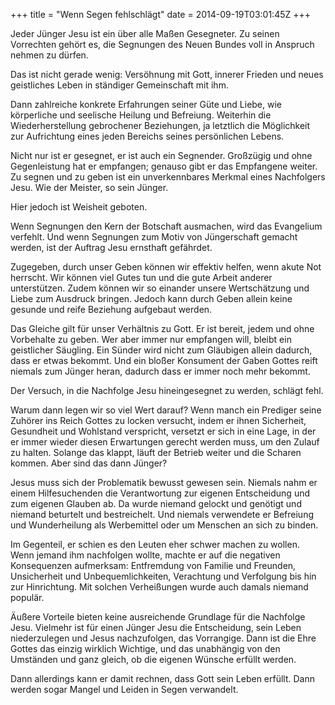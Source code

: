 +++
title = "Wenn Segen fehlschlägt"
date = 2014-09-19T03:01:45Z
+++

Jeder Jünger Jesu ist ein über alle Maßen Gesegneter. Zu seinen Vorrechten gehört es, die Segnungen des Neuen Bundes voll in Anspruch nehmen zu dürfen.

Das ist nicht gerade wenig: Versöhnung mit Gott, innerer Frieden und neues geistliches Leben in ständiger Gemeinschaft mit ihm.

Dann zahlreiche konkrete Erfahrungen seiner Güte und Liebe, wie körperliche und seelische Heilung und Befreiung. Weiterhin die Wiederherstellung gebrochener Beziehungen, ja letztlich die Möglichkeit zur Aufrichtung eines jeden Bereichs seines persönlichen Lebens.

Nicht nur ist er gesegnet, er ist auch ein Segnender. Großzügig und ohne Gegenleistung hat er empfangen; genauso gibt er das Empfangene weiter. Zu segnen und zu geben ist ein unverkennbares Merkmal eines Nachfolgers Jesu. Wie der Meister, so sein Jünger.

Hier jedoch ist Weisheit geboten.

Wenn Segnungen den Kern der Botschaft ausmachen, wird das Evangelium verfehlt. Und wenn Segnungen zum Motiv von Jüngerschaft gemacht werden, ist der Auftrag Jesu ernsthaft gefährdet.

Zugegeben, durch unser Geben können wir effektiv helfen, wenn akute Not herrscht. Wir können viel Gutes tun und die gute Arbeit anderer unterstützen. Zudem können wir so einander unsere Wertschätzung und Liebe zum Ausdruck bringen. Jedoch kann durch Geben allein keine gesunde und reife Beziehung aufgebaut werden.

Das Gleiche gilt für unser Verhältnis zu Gott. Er ist bereit, jedem und ohne Vorbehalte zu geben. Wer aber immer nur empfangen will, bleibt ein geistlicher Säugling. Ein Sünder wird nicht zum Gläubigen allein dadurch, dass er etwas bekommt. Und ein bloßer Konsument der Gaben Gottes reift niemals zum Jünger heran, dadurch dass er immer noch mehr bekommt.

Der Versuch, in die Nachfolge Jesu hineingesegnet zu werden, schlägt fehl.

Warum dann legen wir so viel Wert darauf? Wenn manch ein Prediger seine Zuhörer ins Reich Gottes zu locken versucht, indem er ihnen Sicherheit, Gesundheit und Wohlstand verspricht, versetzt er sich in eine Lage, in der er immer wieder diesen Erwartungen gerecht werden muss, um den Zulauf zu halten. Solange das klappt, läuft der Betrieb weiter und die Scharen kommen. Aber sind das dann Jünger?

Jesus muss sich der Problematik bewusst gewesen sein. Niemals nahm er einem Hilfesuchenden die Verantwortung zur eigenen Entscheidung und zum eigenen Glauben ab. Da wurde niemand gelockt und genötigt und niemand beturtelt und bestreichelt. Und niemals verwendete er Befreiung und Wunderheilung als Werbemittel oder um Menschen an sich zu binden.

Im Gegenteil, er schien es den Leuten eher schwer machen zu wollen. Wenn jemand ihm nachfolgen wollte, machte er auf die negativen Konsequenzen aufmerksam: Entfremdung von Familie und Freunden, Unsicherheit und Unbequemlichkeiten, Verachtung und Verfolgung bis hin zur Hinrichtung. Mit solchen Verheißungen wurde auch damals niemand populär.

Äußere Vorteile bieten keine ausreichende Grundlage für die Nachfolge Jesu. Vielmehr ist für einen Jünger Jesu die Entscheidung, sein Leben niederzulegen und Jesus nachzufolgen, das Vorrangige. Dann ist die Ehre Gottes das einzig wirklich Wichtige, und das unabhängig von den Umständen und ganz gleich, ob die eigenen Wünsche erfüllt werden.

Dann allerdings kann er damit rechnen, dass Gott sein Leben erfüllt. Dann werden sogar Mangel und Leiden in Segen verwandelt.
